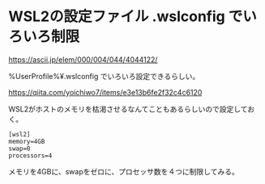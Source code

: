 # WSL2の設定ファイル .wslconfig でいろいろ制限

https://ascii.jp/elem/000/004/044/4044122/

%UserProfile%¥.wslconfig でいろいろ設定できるらしい。

https://qiita.com/yoichiwo7/items/e3e13b6fe2f32c4c6120

WSL2がホストのメモリを枯渇させるなんてこともあるらしいので設定しておく。

    [wsl2]
    memory=4GB
    swap=0
    processors=4

メモリを4GBに、swapをゼロに、プロセッサ数を４つに制限してみる。


